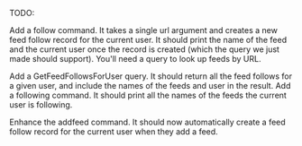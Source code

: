 TODO:

Add a follow command. It takes a single url argument and creates a new feed follow record for the current user. It should print the name of the feed and the current user once the record is created (which the query we just made should support). You'll need a query to look up feeds by URL.

Add a GetFeedFollowsForUser query. It should return all the feed follows for a given user, and include the names of the feeds and user in the result.
Add a following command. It should print all the names of the feeds the current user is following.

Enhance the addfeed command. It should now automatically create a feed follow record for the current user when they add a feed.
